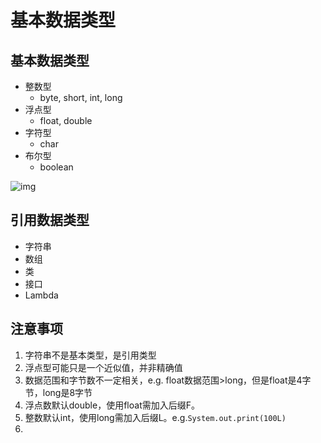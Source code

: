 # 基本数据类型

## 基本数据类型

* 整数型
  * byte, short, int, long
* 浮点型
  * float, double
* 字符型
  * char
* 布尔型
  * boolean

![img](https://gblobscdn.gitbook.com/assets%2F-MFGFjVrjTSMPA_4GB73%2F-MFGFl53HHAcHlLNWKu6%2F-MFGI8HNRZd5sdPnGDdv%2Fimage.png?alt=media&token=7c73a79f-b2ae-4298-a7a9-d9795463d738)

## 引用数据类型

* 字符串
* 数组
* 类
* 接口
* Lambda

## 注意事项

1. 字符串不是基本类型，是引用类型
2. 浮点型可能只是一个近似值，并非精确值
3. 数据范围和字节数不一定相关，e.g. float数据范围&gt;long，但是float是4字节，long是8字节
4. 浮点数默认double，使用float需加入后缀F。
5. 整数默认int，使用long需加入后缀L。e.g.`System.out.print(100L)`
6. 
